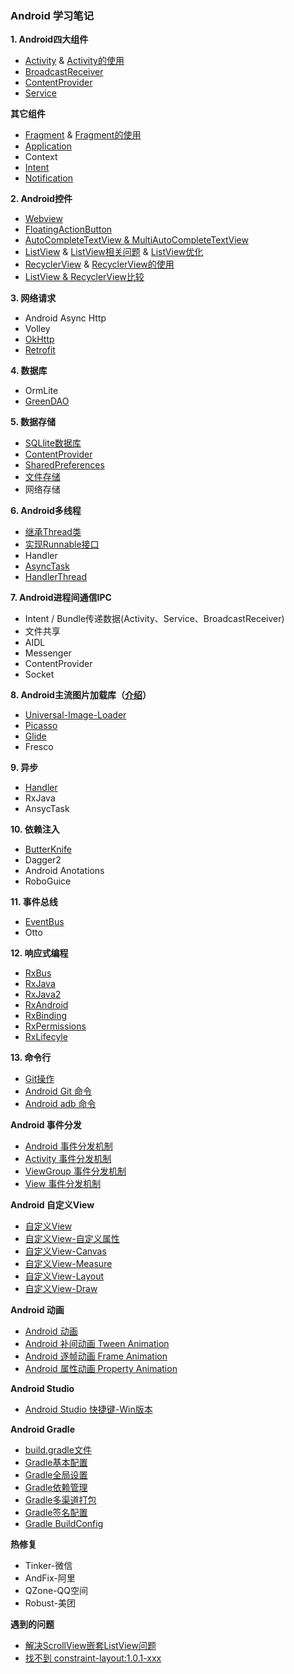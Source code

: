 ### Android 学习笔记

**1. Android四大组件**
- [Activity](https://github.com/zhaoqingyue/ZQYAndroidNotes/blob/master/%E5%9B%9B%E5%A4%A7%E7%BB%84%E4%BB%B6/Activity.md) & [Activity的使用](https://github.com/zhaoqingyue/ZQYAndroidNotes/blob/master/%E5%9B%9B%E5%A4%A7%E7%BB%84%E4%BB%B6/Activity%E7%9A%84%E4%BD%BF%E7%94%A8.md)
- [BroadcastReceiver](https://github.com/zhaoqingyue/ZQYAndroidNotes/blob/master/%E5%9B%9B%E5%A4%A7%E7%BB%84%E4%BB%B6/BroadcastReceiver.md)
- [ContentProvider](https://github.com/zhaoqingyue/ZQYAndroidNotes/blob/master/%E5%9B%9B%E5%A4%A7%E7%BB%84%E4%BB%B6/ContentProvider.md)
- [Service](https://github.com/zhaoqingyue/ZQYAndroidNotes/blob/master/%E5%9B%9B%E5%A4%A7%E7%BB%84%E4%BB%B6/Service.md)

**其它组件**
- [Fragment](https://github.com/zhaoqingyue/ZQYAndroidNotes/blob/master/%E5%9B%9B%E5%A4%A7%E7%BB%84%E4%BB%B6/Fragment.md) & [Fragment的使用](https://github.com/zhaoqingyue/ZQYAndroidNotes/blob/master/%E5%9B%9B%E5%A4%A7%E7%BB%84%E4%BB%B6/Fragment%E7%9A%84%E4%BD%BF%E7%94%A8.md)
- [Application](https://github.com/zhaoqingyue/ZQYAndroidNotes/blob/master/%E5%9B%9B%E5%A4%A7%E7%BB%84%E4%BB%B6/Application.md)
- Context
- [Intent](https://github.com/zhaoqingyue/ZQYAndroidNotes/blob/master/%E5%9B%9B%E5%A4%A7%E7%BB%84%E4%BB%B6/Intent.md)
- [Notification](https://github.com/zhaoqingyue/ZQYAndroidNotes/blob/master/%E5%9B%9B%E5%A4%A7%E7%BB%84%E4%BB%B6/Notification.md)

**2. Android控件**
- [Webview](https://github.com/zhaoqingyue/ZQYAndroidNotes/blob/master/Android%20%E6%8E%A7%E4%BB%B6/Android_Webview.md)
- [FloatingActionButton](https://github.com/zhaoqingyue/ZQYAndroidNotes/blob/master/Android%20%E6%8E%A7%E4%BB%B6/FloatingActionButton.md)
- [AutoCompleteTextView & MultiAutoCompleteTextView](https://github.com/zhaoqingyue/ZQYAndroidNotes/blob/master/Android%20%E6%8E%A7%E4%BB%B6/AutoCompleteTextView%20%26%20MultiAutoCompleteTextView.md)
- [ListView](https://github.com/zhaoqingyue/ZQYAndroidNotes/blob/master/Android%20%E6%8E%A7%E4%BB%B6/ListView.md) & [ListView相关问题](https://github.com/zhaoqingyue/ZQYAndroidNotes/blob/master/Android%20%E6%8E%A7%E4%BB%B6/ListView%E7%9B%B8%E5%85%B3%E9%97%AE%E9%A2%98.md) & [ListView优化](https://github.com/zhaoqingyue/ZQYAndroidNotes/blob/master/Android%20%E6%8E%A7%E4%BB%B6/ListView%E4%BC%98%E5%8C%96.md)
- [RecyclerView](https://github.com/zhaoqingyue/ZQYAndroidNotes/blob/master/Android%20%E6%8E%A7%E4%BB%B6/RecyclerView.md) & [RecyclerView的使用](https://github.com/zhaoqingyue/ZQYAndroidNotes/blob/master/Android%20%E6%8E%A7%E4%BB%B6/RecyclerView%E7%9A%84%E4%BD%BF%E7%94%A8.md)
- [ListView & RecyclerView比较](https://github.com/zhaoqingyue/ZQYAndroidNotes/blob/master/Android%20%E6%8E%A7%E4%BB%B6/ListView%20%26%20RecyclerView.md)

**3. 网络请求**
- Android Async Http
- Volley
- [OkHttp](https://github.com/zhaoqingyue/ZQYAndroidNotes/blob/master/%E7%BD%91%E7%BB%9C%E6%A1%86%E6%9E%B6/OkHttp%E5%AD%A6%E4%B9%A0%E7%AC%94%E8%AE%B0.md)
- [Retrofit](https://github.com/zhaoqingyue/ZQYAndroidNotes/blob/master/%E7%BD%91%E7%BB%9C%E6%A1%86%E6%9E%B6/Retrofit%E7%BD%91%E7%BB%9C%E8%AF%B7%E6%B1%82.md)

**4. 数据库**
- OrmLite
- [GreenDAO](https://github.com/zhaoqingyue/ZQYAndroidNotes/blob/master/%E6%95%B0%E6%8D%AE%E5%BA%93/GreenDao.md)

**5. 数据存储**
- [SQLlite数据库](https://github.com/zhaoqingyue/ZQYAndroidNotes/blob/master/%E6%95%B0%E6%8D%AE%E5%AD%98%E5%82%A8/Android_SQLlite%E6%95%B0%E6%8D%AE%E5%BA%93.md)
- [ContentProvider](https://github.com/zhaoqingyue/ZQYAndroidNotes/blob/master/%E5%9B%9B%E5%A4%A7%E7%BB%84%E4%BB%B6/ContentProvider.md)
- [SharedPreferences](https://github.com/zhaoqingyue/ZQYAndroidNotes/blob/master/%E6%95%B0%E6%8D%AE%E5%AD%98%E5%82%A8/Android%20SharedPreferences.md)
- [文件存储](https://github.com/zhaoqingyue/ZQYAndroidNotes/blob/master/%E6%95%B0%E6%8D%AE%E5%AD%98%E5%82%A8/Android%E6%96%87%E4%BB%B6%E5%AD%98%E5%82%A8.md)
- 网络存储

**6. Android多线程**

- [继承Thread类](https://github.com/zhaoqingyue/ZQYAndroidNotes/blob/master/%E5%A4%9A%E7%BA%BF%E7%A8%8B/Android%20%E5%A4%9A%E7%BA%BF%E7%A8%8B-%E7%BB%A7%E6%89%BFThread%E7%B1%BB.md)
- [实现Runnable接口](https://github.com/zhaoqingyue/ZQYAndroidNotes/blob/master/%E5%A4%9A%E7%BA%BF%E7%A8%8B/Android%20%E5%A4%9A%E7%BA%BF%E7%A8%8B-%E5%AE%9E%E7%8E%B0Runnable%E6%8E%A5%E5%8F%A3.md)
- Handler
- [AsyncTask](https://github.com/zhaoqingyue/ZQYAndroidNotes/blob/master/%E5%A4%9A%E7%BA%BF%E7%A8%8B/Android%20%E5%A4%9A%E7%BA%BF%E7%A8%8B-AsyncTask.md)
- [HandlerThread](https://github.com/zhaoqingyue/ZQYAndroidNotes/blob/master/%E5%A4%9A%E7%BA%BF%E7%A8%8B/Android%20%E5%A4%9A%E7%BA%BF%E7%A8%8B-HandlerThread.md)

**7. Android进程间通信IPC**
- Intent / Bundle传递数据(Activity、Service、BroadcastReceiver)
- 文件共享
- AIDL
- Messenger
- ContentProvider
- Socket

**8. Android主流图片加载库（[介绍](https://github.com/zhaoqingyue/ZQYAndroidNotes/blob/master/%E5%9B%BE%E7%89%87%E5%8A%A0%E8%BD%BD%E5%BA%93/Android%E5%9B%BE%E7%89%87%E5%8A%A0%E8%BD%BD%E5%BA%93.md)）**
- [Universal-Image-Loader](https://github.com/zhaoqingyue/ZQYAndroidNotes/blob/master/%E5%9B%BE%E7%89%87%E5%8A%A0%E8%BD%BD%E5%BA%93/Android_UIL%E5%9B%BE%E7%89%87%E5%8A%A0%E8%BD%BD.md)
- [Picasso](https://github.com/zhaoqingyue/ZQYAndroidNotes/blob/master/%E5%9B%BE%E7%89%87%E5%8A%A0%E8%BD%BD%E5%BA%93/Android_Picasso%E5%9B%BE%E7%89%87%E5%8A%A0%E8%BD%BD.md)
- [Glide](https://github.com/zhaoqingyue/ZQYAndroidNotes/blob/master/%E5%9B%BE%E7%89%87%E5%8A%A0%E8%BD%BD%E5%BA%93/Android_Glide%E5%9B%BE%E7%89%87%E5%8A%A0%E8%BD%BD.md)
- Fresco

**9. 异步**
- [Handler](https://github.com/zhaoqingyue/ZQYAndroidNotes/blob/master/Handler/Android%20Handler%E8%A7%A3%E6%9E%90.md)
- RxJava
- AnsycTask

**10. 依赖注入**
- [ButterKnife](https://github.com/zhaoqingyue/ZQYAndroidNotes/blob/master/%E4%BE%9D%E8%B5%96%E6%B3%A8%E5%85%A5/ButterKnife.md)
- Dagger2
- Android Anotations
- RoboGuice

**11. 事件总线**
- [EventBus](https://github.com/zhaoqingyue/ZQYAndroidNotes/blob/master/%E4%BA%8B%E4%BB%B6%E6%80%BB%E7%BA%BF/EventBus.md)
- Otto

**12. 响应式编程**
- [RxBus](https://github.com/zhaoqingyue/ZQYAndroidNotes/blob/master/RxJava%E7%B3%BB%E5%88%97/RxBus.md)
- [RxJava](https://github.com/zhaoqingyue/ZQYAndroidNotes/blob/master/RxJava%E7%B3%BB%E5%88%97/RxJava.md)
- [RxJava2](https://github.com/zhaoqingyue/ZQYAndroidNotes/blob/master/RxJava%E7%B3%BB%E5%88%97/RxJava2.md)
- [RxAndroid](https://github.com/zhaoqingyue/ZQYAndroidNotes/blob/master/RxJava%E7%B3%BB%E5%88%97/RxAndroid.md)
- [RxBinding](https://github.com/zhaoqingyue/ZQYAndroidNotes/blob/master/RxJava%E7%B3%BB%E5%88%97/RxBinding.md)
- [RxPermissions](https://github.com/zhaoqingyue/ZQYAndroidNotes/blob/master/RxJava%E7%B3%BB%E5%88%97/RxPermissions.md)
- [RxLifecyle](https://github.com/zhaoqingyue/ZQYAndroidNotes/blob/master/RxJava%E7%B3%BB%E5%88%97/RxLifecyle.md)

**13. 命令行**
- [Git操作](https://github.com/zhaoqingyue/ZQYAndroidNotes/blob/master/%E5%91%BD%E4%BB%A4%E8%A1%8C/Git%E6%93%8D%E4%BD%9C.md)
- [Android Git 命令](https://github.com/zhaoqingyue/ZQYAndroidNotes/blob/master/%E5%91%BD%E4%BB%A4%E8%A1%8C/Android%20Git%20%E5%91%BD%E4%BB%A4.md)
- [Android adb 命令](https://github.com/zhaoqingyue/ZQYAndroidNotes/blob/master/%E5%91%BD%E4%BB%A4%E8%A1%8C/Android%20adb%20%E5%91%BD%E4%BB%A4.md)

**Android 事件分发**
- [Android 事件分发机制](https://github.com/zhaoqingyue/ZQYAndroidNotes/blob/master/Android%20%E4%BA%8B%E4%BB%B6%E5%88%86%E5%8F%91/Android%20%E4%BA%8B%E4%BB%B6%E5%88%86%E5%8F%91%E6%9C%BA%E5%88%B6.md)
- [Activity 事件分发机制](https://github.com/zhaoqingyue/ZQYAndroidNotes/blob/master/Android%20%E4%BA%8B%E4%BB%B6%E5%88%86%E5%8F%91/Activity%20%E4%BA%8B%E4%BB%B6%E5%88%86%E5%8F%91%E6%9C%BA%E5%88%B6.md)
- [ViewGroup 事件分发机制](https://github.com/zhaoqingyue/ZQYAndroidNotes/blob/master/Android%20%E4%BA%8B%E4%BB%B6%E5%88%86%E5%8F%91/ViewGroup%20%E4%BA%8B%E4%BB%B6%E5%88%86%E5%8F%91%E6%9C%BA%E5%88%B6.md)
- [View 事件分发机制](https://github.com/zhaoqingyue/ZQYAndroidNotes/blob/master/Android%20%E4%BA%8B%E4%BB%B6%E5%88%86%E5%8F%91/View%20%E4%BA%8B%E4%BB%B6%E5%88%86%E5%8F%91%E6%9C%BA%E5%88%B6.md)

**Android 自定义View**
- [自定义View](https://github.com/zhaoqingyue/ZQYAndroidNotes/blob/master/Android%20%E8%87%AA%E5%AE%9A%E4%B9%89View/%E8%87%AA%E5%AE%9A%E4%B9%89View.md)
- [自定义View-自定义属性](https://github.com/zhaoqingyue/ZQYAndroidNotes/blob/master/Android%20%E8%87%AA%E5%AE%9A%E4%B9%89View/%E8%87%AA%E5%AE%9A%E4%B9%89View-%E8%87%AA%E5%AE%9A%E4%B9%89%E5%B1%9E%E6%80%A7.md)
- [自定义View-Canvas](https://github.com/zhaoqingyue/ZQYAndroidNotes/blob/master/Android%20%E8%87%AA%E5%AE%9A%E4%B9%89View/%E8%87%AA%E5%AE%9A%E4%B9%89View-Canvas.md)
- [自定义View-Measure](https://github.com/zhaoqingyue/ZQYAndroidNotes/blob/master/Android%20%E8%87%AA%E5%AE%9A%E4%B9%89View/%E8%87%AA%E5%AE%9A%E4%B9%89View-Measure.md)
- [自定义View-Layout](https://github.com/zhaoqingyue/ZQYAndroidNotes/blob/master/Android%20%E8%87%AA%E5%AE%9A%E4%B9%89View/%E8%87%AA%E5%AE%9A%E4%B9%89View-Layout.md)
- [自定义View-Draw](https://github.com/zhaoqingyue/ZQYAndroidNotes/blob/master/Android%20%E8%87%AA%E5%AE%9A%E4%B9%89View/%E8%87%AA%E5%AE%9A%E4%B9%89View-Draw.md)

**Android 动画**
- [Android 动画](https://github.com/zhaoqingyue/ZQYAndroidNotes/blob/master/Android%20%E5%8A%A8%E7%94%BB/Android%20%E5%8A%A8%E7%94%BB.md)
- [Android 补间动画 Tween Animation](https://github.com/zhaoqingyue/ZQYAndroidNotes/blob/master/Android%20%E5%8A%A8%E7%94%BB/Android%20%E8%A1%A5%E9%97%B4%E5%8A%A8%E7%94%BB%20Tween%20Animation.md)
- [Android 逐帧动画 Frame Animation](https://github.com/zhaoqingyue/ZQYAndroidNotes/blob/master/Android%20%E5%8A%A8%E7%94%BB/Android%20%E9%80%90%E5%B8%A7%E5%8A%A8%E7%94%BB%20Frame%20Animation.md)
- [Android 属性动画 Property Animation](https://github.com/zhaoqingyue/ZQYAndroidNotes/blob/master/Android%20%E5%8A%A8%E7%94%BB/Android%20%E5%B1%9E%E6%80%A7%E5%8A%A8%E7%94%BB%20Property%20Animation.md)

**Android Studio**
- [Android Studio 快捷键-Win版本](https://github.com/zhaoqingyue/ZQYAndroidNotes/blob/master/Android%20Studio/Android%20Studio%20%E5%BF%AB%E6%8D%B7%E9%94%AE-Win%E7%89%88%E6%9C%AC.md)

**Android Gradle**
- [build.gradle文件](https://github.com/zhaoqingyue/ZQYAndroidNotes/blob/master/Android%20Gradle/build.gradle%E6%96%87%E4%BB%B6.md)
- [Gradle基本配置](https://github.com/zhaoqingyue/ZQYAndroidNotes/blob/master/Android%20Gradle/Gradle%E5%9F%BA%E6%9C%AC%E9%85%8D%E7%BD%AE.md)
- [Gradle全局设置](https://github.com/zhaoqingyue/ZQYAndroidNotes/blob/master/Android%20Gradle/Gradle%E5%85%A8%E5%B1%80%E8%AE%BE%E7%BD%AE.md)
- [Gradle依赖管理](https://github.com/zhaoqingyue/ZQYAndroidNotes/blob/master/Android%20Gradle/Gradle%E4%BE%9D%E8%B5%96%E7%AE%A1%E7%90%86.md)
- [Gradle多渠道打包](https://github.com/zhaoqingyue/ZQYAndroidNotes/blob/master/Android%20Gradle/Gradle%E5%A4%9A%E6%B8%A0%E9%81%93%E6%89%93%E5%8C%85.md)
- [Gradle签名配置](https://github.com/zhaoqingyue/ZQYAndroidNotes/blob/master/Android%20Gradle/Gradle%E7%AD%BE%E5%90%8D%E9%85%8D%E7%BD%AE.md)
- [Gradle BuildConfig](https://github.com/zhaoqingyue/ZQYAndroidNotes/blob/master/Android%20Gradle/Gradle%20BuildConfig.md)

**热修复**
- Tinker-微信
- AndFix-阿里
- QZone-QQ空间
- Robust-美团

**遇到的问题**
- [解决ScrollView嵌套ListView问题](https://github.com/zhaoqingyue/ZQYAndroidNotes/blob/master/%E9%81%87%E5%88%B0%E7%9A%84%E9%97%AE%E9%A2%98/%E8%A7%A3%E5%86%B3ScrollView%E5%B5%8C%E5%A5%97ListView%E9%97%AE%E9%A2%98.md)
- [找不到 constraint-layout:1.0.1-xxx](https://github.com/zhaoqingyue/ZQYAndroidNotes/blob/master/%E9%81%87%E5%88%B0%E7%9A%84%E9%97%AE%E9%A2%98/%E6%89%BE%E4%B8%8D%E5%88%B0%20constraint%20layout.md)